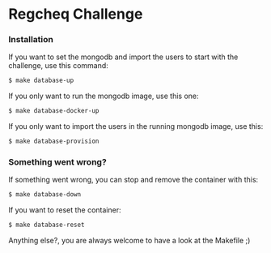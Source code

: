 # Regcheq Challenge

### Installation

If you want to set the mongodb and import the users to start with the challenge, use this command:

```sh
$ make database-up
```

If you only want to run the mongodb image, use this one:

```sh
$ make database-docker-up
```

If you only want to import the users in the running mongodb image, use this:

```sh
$ make database-provision
```

### Something went wrong?

If something went wrong, you can stop and remove the container with this:

```sh
$ make database-down
```

If you want to reset the container:

```sh
$ make database-reset
```

Anything else?, you are always welcome to have a look at the Makefile ;)
